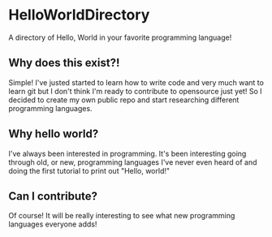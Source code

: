 # HelloWorldDirectory
A directory of Hello, World in your favorite programming language!

## Why does this exist?!
Simple! I've justed started to learn how to write code and very much want to learn git but I don't think I'm ready to contribute to opensource just yet! So I decided to create my own public repo and start researching different programming languages.

## Why hello world?
I've always been interested in programming. It's been interesting going through old, or new, programming languages I've never even heard of and doing the first tutorial to print out "Hello, world!"

## Can I contribute?
Of course! It will be really interesting to see what new programming languages everyone adds!
